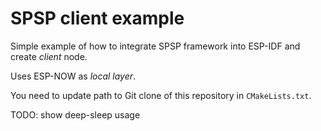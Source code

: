 # SPSP client example

Simple example of how to integrate SPSP framework into ESP-IDF and create
*client* node.

Uses ESP-NOW as *local layer*.

You need to update path to Git clone of this repository in `CMakeLists.txt`.

TODO: show deep-sleep usage
